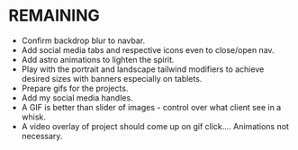# REMAINING

- Confirm backdrop blur to navbar.
- Add social media tabs and respective icons even to close/open nav.
- Add astro animations to lighten the spirit.
- Play with the portrait and landscape tailwind modifiers to achieve desired sizes with banners especially on tablets.
- Prepare gifs for the projects.
- Add my social media handles.
- A GIF is better than slider of images - control over what client see in a whisk.
- A video overlay of project should come up on gif click.... Animations not necessary.
